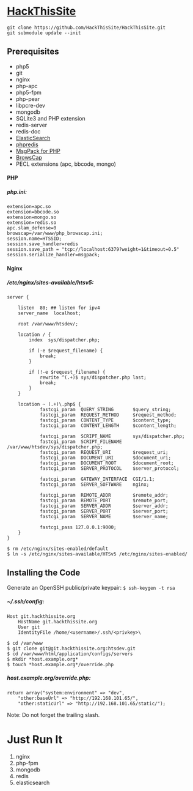 [HackThisSite](http://redmine.hackthissite.org/projects/htsdev)
==============

```
git clone https://github.com/HackThisSite/HackThisSite.git
git submodule update --init
```

Prerequisites
-------------
- php5
- git
- nginx
- php-apc
- php5-fpm
- php-pear
- libpcre-dev
- mongodb
- SQLite3 and PHP extension
- redis-server
- redis-doc
- [ElasticSearch](http://www.elasticsearch.org/download/)
- [phpredis](http://www.github.com/nicolasff/phpredis)
- [MsgPack for PHP](http://code.google.com/p/php-msgpack/)
- [BrowsCap](http://browsers.garykeith.com/downloads.asp)
- PECL extensions (apc, bbcode, mongo)

#### PHP ####

##### php.ini: #####
```
extension=apc.so
extension=bbcode.so
extension=mongo.so
extension=redis.so
apc.slam_defense=0
browscap=/var/www/php_browscap.ini;
session.name=HTSSID;
session.save_handler=redis
session.save_path = "tcp://localhost:6379?weight=1&timeout=0.5"
session.serialize_handler=msgpack;
```

#### Nginx ####

##### /etc/nginx/sites-available/htsv5: #####
```
server {

	listen  80; ## listen for ipv4
	server_name  localhost;

	root /var/www/htsdev/;

	location / {
		index  sys/dispatcher.php;

		if (-e $request_filename) {
			break;
		}

		if (!-e $request_filename) {
			rewrite ^(.+)$ sys/dispatcher.php last;
			break;
		}
	}

	location ~ (.+)\.php$ {
        	fastcgi_param  QUERY_STRING       $query_string;
        	fastcgi_param  REQUEST_METHOD     $request_method;
	        fastcgi_param  CONTENT_TYPE       $content_type;
	        fastcgi_param  CONTENT_LENGTH     $content_length;
 
	        fastcgi_param  SCRIPT_NAME        sys/dispatcher.php;
	        fastcgi_param  SCRIPT_FILENAME    /var/www/htsdev/sys/dispatcher.php;
	        fastcgi_param  REQUEST_URI        $request_uri;
	        fastcgi_param  DOCUMENT_URI       $document_uri;
	        fastcgi_param  DOCUMENT_ROOT      $document_root;
	        fastcgi_param  SERVER_PROTOCOL    $server_protocol;
 
        	fastcgi_param  GATEWAY_INTERFACE  CGI/1.1;
	        fastcgi_param  SERVER_SOFTWARE    nginx;
 
        	fastcgi_param  REMOTE_ADDR        $remote_addr;
	        fastcgi_param  REMOTE_PORT        $remote_port;
	        fastcgi_param  SERVER_ADDR        $server_addr;
	        fastcgi_param  SERVER_PORT        $server_port;
	        fastcgi_param  SERVER_NAME        $server_name;
 
	        fastcgi_pass 127.0.0.1:9000;
	}
}
```

```
$ rm /etc/nginx/sites-enabled/default
$ ln -s /etc/nginx/sites-available/HTSv5 /etc/nginx/sites-enabled/
```

Installing the Code
-------------------
Generate an OpenSSH public/private keypair: `$ ssh-keygen -t rsa`

##### ~/.ssh/config: ######
```
Host git.hackthissite.org
    HostName git.hackthissite.org
    User git
    IdentityFile /home/<username>/.ssh/<privkey>\
```

```
$ cd /var/www
$ git clone git@git.hackthissite.org:htsdev.git
$ cd /var/www/html/application/configs/servers
$ mkdir *host.example.org*
$ touch *host.example.org*/override.php
```

##### *host.example.org*/override.php: #####
```
return array("system:environment" => "dev",
    "other:baseUrl" => "http://192.168.101.65/",
    "other:staticUrl" => "http://192.168.101.65/static/");
```
Note: Do not forget the trailing slash.

Just Run It
===========
1. nginx
2. php-fpm
3. mongodb
4. redis
5. elasticsearch
